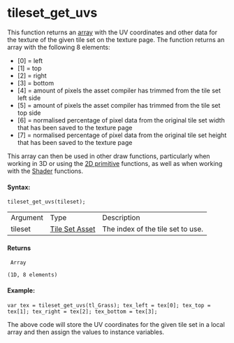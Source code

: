 # tileset_get_uvs

This function returns an [array](../../../GML_Overview/Arrays) with
the UV coordinates and other data for the texture of the given tile set
on the texture page. The function returns an array with the following 8
elements:

-   \[0\] = left
-   \[1\] = top
-   \[2\] = right
-   \[3\] = bottom
-   \[4\] = amount of pixels the asset compiler has trimmed from the
    tile set left side
-   \[5\] = amount of pixels the asset compiler has trimmed from the
    tile set top side
-   \[6\] = normalised percentage of pixel data from the original tile
    set width that has been saved to the texture page
-   \[7\] = normalised percentage of pixel data from the original tile
    set height that has been saved to the texture page

This array can then be used in other draw functions, particularly when
working in 3D or using the [2D
primitive](../../Drawing/Primitives/Primitives_And_Vertex_Formats)
functions, as well as when working with the
[Shader](../Shaders/Shaders) functions.

#### Syntax:

``` gml
tileset_get_uvs(tileset);
```

|          |                                                                    |                                   |
|----------|--------------------------------------------------------------------|-----------------------------------|
| Argument | Type                                                               | Description                       |
| tileset  |  [Tile Set Asset](../../../../../The_Asset_Editors/Tile_Sets)  | The index of the tile set to use. |

#### Returns

``` gml
 Array

(1D, 8 elements)
```

#### Example:

``` gml
var tex = tileset_get_uvs(tl_Grass); tex_left = tex[0]; tex_top = tex[1]; tex_right = tex[2]; tex_bottom = tex[3];
```

The above code will store the UV coordinates for the given tile set in a
local array and then assign the values to instance variables.

